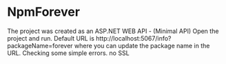 # NpmForever
The project was created as an ASP.NET WEB API - (Minimal API)
Open the project and run.
Default URL is http://localhost:5067/info?packageName=forever where you can update the package name in the URL.
Checking some simple errors. no SSL
